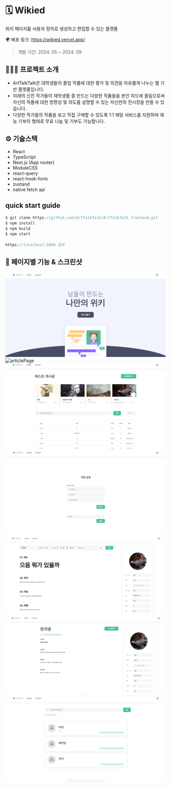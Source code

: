 # 🗓️ Wikied

위키 페이지를 사용자 정의로 생성하고 편집할 수 있는 플랫폼

🌍 배포 링크: https://wikied.vercel.app/

> 개발 기간: 2024. 05 ~ 2024. 09 <br/>

## 💁🏻‍♀️ 프로젝트 소개

- ArtTalkTalk은 대학생들의 졸업 작품에 대한 평가 및 의견을 자유롭게 나누는 웹 기반 플랫폼입니다.
- 미래의 신진 작가들이 재학생활 중 만드는 다양한 작품들을 본인 피드에 올림으로써 자신의 작품에 대한 방향성 및 의도를 설명할 수 있는 자신만의 전시장을 만들 수 있습니다.
- 다양한 작가들의 작품을 보고 직접 구매할 수 있도록 1:1 채팅 서비스를 지원하며 재능 기부의 형태로 무료 나눔 및 기부도 가능합니다.

## ⚙️ 기술스택

- React
- TypeScript
- Next.js (App router)
- ModuleCSS
- react-query
- react-hook-form
- zustand
- native fetch api

## quick start guide

```jsx
$ git clone https://github.com/ArtTalkTalk/ArtTalkTalk_frontend.git
$ npm install
$ npm build
$ npm start

https://localhost:3000 접속
```

## 📄 페이지별 기능 & 스크린샷

<img src="/public/images/README/landingPage.png" alt="landingPage"/>
<img src="/public/images/README/articlePage.png.png" alt="articlePage"/>
<img src="/public/images/README/freeBoardPage.png" alt="freeBoardPage"/>
<img src="/public/images/README/myAccountPage.png" alt="myAccountPage"/>
<img src="/public/images/README/userEditPage.png" alt="userEditPage"/>
<img src="/public/images/README/userPage.png" alt="userPage"/>
<img src="/public/images/README/wikiListPage.png" alt="wikiListPage"/>
